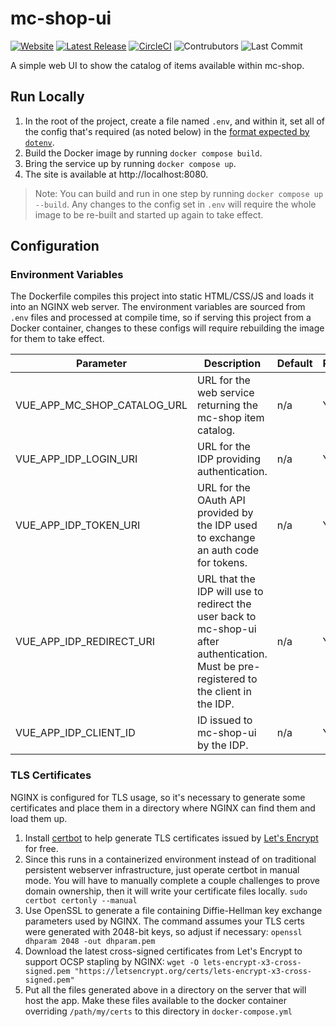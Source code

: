 # mc-shop-ui
[![Website](https://img.shields.io/website?url=http%3A%2F%2Fshop.craftonomy.net)](http://shop.craftonomy.net)
[![Latest Release](https://img.shields.io/github/v/release/Ubunfu/mc-shop-ui)](https://github.com/Ubunfu/mc-shop-ui/releases)
[![CircleCI](https://img.shields.io/circleci/build/github/Ubunfu/mc-shop-ui?logo=circleci)](https://app.circleci.com/pipelines/github/Ubunfu/mc-shop-ui)
![Contrubutors](https://img.shields.io/github/contributors/Ubunfu/mc-shop-ui?color=blue)
![Last Commit](https://img.shields.io/github/last-commit/Ubunfu/mc-shop-ui)

A simple web UI to show the catalog of items available within mc-shop.

## Run Locally

1. In the root of the project, create a file named `.env`, and within it, set all of the config that's required (as 
noted below) in the [format expected by `dotenv`](https://www.dotenv.org/env). 
2. Build the Docker image by running `docker compose build`.
3. Bring the service up by running `docker compose up`.
4. The site is available at http://localhost:8080.

> Note: You can build and run in one step by running `docker compose up --build`. Any changes to the config set in 
> `.env` will require the whole image to be re-built and started up again to take effect.

## Configuration

### Environment Variables

The Dockerfile compiles this project into static HTML/CSS/JS and loads it into an NGINX web server.  The environment 
variables are sourced from `.env` files and processed at compile time, so if serving this project from a Docker container, changes to these configs
will require rebuilding the image for them to take effect.    

| Parameter                   | Description                                                                                                                                | Default   | Required? |
|-----------------------------|--------------------------------------------------------------------------------------------------------------------------------------------|-----------|-----------|
| VUE_APP_MC_SHOP_CATALOG_URL | URL for the web service returning the mc-shop item catalog.                                                                                | n/a       | Yes       |
| VUE_APP_IDP_LOGIN_URI       | URL for the IDP providing authentication.                                                                                                  | n/a       | Yes       |
| VUE_APP_IDP_TOKEN_URI       | URL for the OAuth API provided by the IDP used to exchange an auth code for tokens.                                                        | n/a       | Yes       |
| VUE_APP_IDP_REDIRECT_URI    | URL that the IDP will use to redirect the user back to mc-shop-ui after authentication.  Must be pre-registered to the client in the IDP.  | n/a       | Yes       |
| VUE_APP_IDP_CLIENT_ID       | ID issued to mc-shop-ui by the IDP.                                                                                                        | n/a       | Yes       |

### TLS Certificates

NGINX is configured for TLS usage, so it's necessary to generate some certificates and place them in a directory where 
NGINX can find them and load them up.

1. Install [certbot](https://certbot.eff.org/instructions) to help generate TLS certificates issued by 
[Let's Encrypt](https://letsencrypt.org/) for free.
2. Since this runs in a containerized environment instead of on traditional persistent webserver infrastructure, just
operate certbot in manual mode.  You will have to manually complete a couple challenges to prove domain ownership, then
it will write your certificate files locally.  `sudo certbot certonly --manual`
3. Use OpenSSL to generate a file containing Diffie-Hellman key exchange parameters used by NGINX.  The command assumes
your TLS certs were generated with 2048-bit keys, so adjust if necessary: 
`openssl dhparam 2048 -out dhparam.pem`
4. Download the latest cross-signed certificates from Let's Encrypt to support OCSP stapling by NGINX: 
`wget -O lets-encrypt-x3-cross-signed.pem "https://letsencrypt.org/certs/lets-encrypt-x3-cross-signed.pem"`
5. Put all the files generated above in a directory on the server that will host the app.  Make these files available
to the docker container overriding `/path/my/certs` to this directory in `docker-compose.yml` 